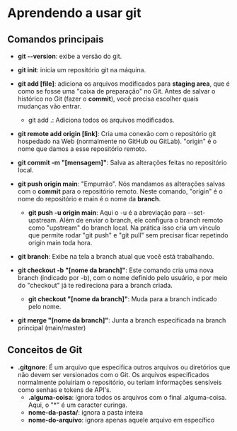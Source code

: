 # Aprendendo a usar git

## Comandos principais

- **git --version**: exibe a versão do git.

- **git init**: inicia um repositório git na máquina.

- **git add \[file\]**: adiciona os arquivos modificados para **staging area**, que é como se fosse uma "caixa de preparação" no Git. Antes de salvar o histórico no Git (fazer o **commit**), você precisa escolher quais mudanças vão entrar.
    - git add .: Adiciona todos os arquivos modificados.

- **git remote add origin \[link\]**: Cria uma conexão com o repositório git hospedado na Web (normalmente no GitHub ou GitLab). "origin" é o nome que damos a esse repositório remoto.

- **git commit -m "\[mensagem\]"**: Salva as alterações feitas no repositório local.

- **git push origin main**: "Empurrão". Nós mandamos as alterações salvas com o **commit** para o repositório remoto. Neste comando, "origin" é o nome do repositório e main é o nome da **branch**.
    - **git push -u origin main**: Aqui o -u é a abreviação para --set-upstream. Além de enviar o branch, ele configura o branch remoto como "upstream" do branch local. Na prática isso cria um vínculo que permite rodar "git push" e "git pull" sem precisar ficar repetindo origin main toda hora.

- **git branch**: Exibe na tela a branch atual que você está trabalhando.

- **git checkout -b "\[nome da branch\]"**: Este comando cria uma nova branch (indicado por -b), com o nome definido pelo usuário, e por meio do "checkout" já te redireciona para a branch criada.
    - **git checkout "\[nome da branch\]"**: Muda para a branch indicado pelo nome.

- **git merge "\[nome da branch\]"**: Junta a branch especificada na branch principal (main/master)

## Conceitos de Git

- **.gitgnore**: É um arquivo que especifica outros arquivos ou diretórios que não devem ser versionados com o Git. Os arquivos especificados normalmente poluiriam o repositório, ou teriam informações sensíveis como senhas e tokens de API's.
    - **.alguma-coisa**: ignora todos os arquivos com o final .alguma-coisa. Aqui, o "*" é um caracter curinga.
    - **nome-da-pasta/**: ignora a pasta inteira
    - **nome-do-arquivo**: ignora apenas aquele arquivo em específico